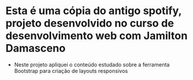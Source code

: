 # Esta é uma cópia do antigo spotify, projeto desenvolvido no curso de desenvolvimento web com Jamilton Damasceno

- Neste projeto apliquei o conteúdo estudado sobre a ferramenta Bootstrap para criação de layouts responsivos